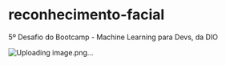 # reconhecimento-facial
5º Desafio do Bootcamp - Machine Learning para Devs, da DIO

![Uploading image.png…]()
